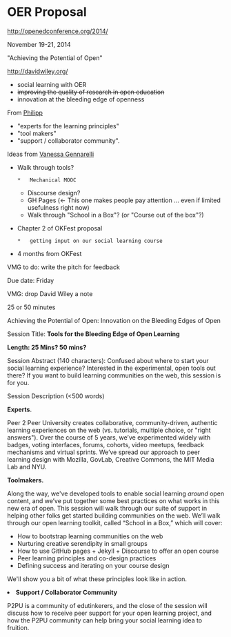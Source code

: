 # OER Proposal

[](http://openedconference.org/2014/)http://openedconference.org/2014/

November 19-21, 2014

"Achieving the Potential of Open"

[](http://davidwiley.org/)http://davidwiley.org/

*   social learning with OER
*   <s>improving the quality of research in open education</s>
*   innovation at the bleeding edge of openness

From [Philipp](/ep/profile/yUEfaoK1a1N)

*    "experts for the learning principles" 
*    "tool makers" 
*    "support / collaborator community". 

Ideas from [Vanessa Gennarelli](/ep/profile/Cw53PwvRgVD)

*   Walk through tools?

        *   Mechanical MOOC
    *   Discourse design?
    *   GH Pages (<- This one makes people pay attention ... even if limited usefulness right now)
    *   Walk through "School in a Box"? (or "Course out of the box"?)  

*   Chapter 2 of OKFest proposal

        *   getting input on our social learning course

*   4 months from OKFest

VMG to do: write the pitch for feedback

Due date: Friday

VMG: drop David Wiley a note

25 or 50 minutes

Achieving the Potential of Open: Innovation on the Bleeding Edges of Open

Session Title: **Tools for the Bleeding Edge of Open Learning**

**Length: 25 Mins? 50 mins?**

Session Abstract (140 characters): Confused about where to start your social learning experience? Interested in the experimental, open tools out there? If you want to build learning communities on the web, this session is for you.

Session Description (<500 words)

**Experts**.

Peer 2 Peer University creates collaborative, community-driven, authentic learning experiences on the web (vs. tutorials, multiple choice, or "right answers"). Over the course of 5 years, we’ve experimented widely with badges, voting interfaces, forums, cohorts, video meetups, feedback mechanisms and virtual sprints. We’ve spread our approach to peer learning design with Mozilla, GovLab, Creative Commons, the MIT Media Lab and NYU. 

**Toolmakers.** 

Along the way, we've developed tools to enable social learning *around* open content, and we’ve put together some best practices on what works in this new era of open. This session will walk through our suite of support in helping other folks get started building communities on the web. We’ll walk through our open learning toolkit, called “School in a Box,” which will cover:

*   How to bootstrap learning communities on the web
*   Nurturing creative serendipity in small groups
*   How to use GitHub pages + Jekyll + Discourse to offer an open course
*   Peer learning principles and co-design practices
*   Defining success and iterating on your course design

We'll show you a bit of what these principles look like in action. 
<undefined><li>**Support / Collaborator Community**</li></undefined>

P2PU is a community of edutinkerers, and the close of the session will discuss how to receive peer support for your open learning project, and how the P2PU community can help bring your social learning idea to fruition.